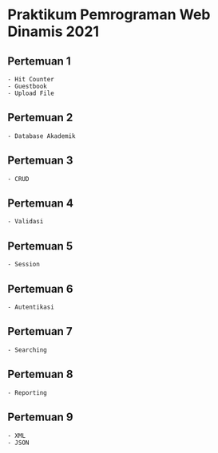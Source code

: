 # Praktikum Pemrograman Web Dinamis 2021

## Pertemuan 1

```
- Hit Counter
- Guestbook
- Upload File
```

## Pertemuan 2

```
- Database Akademik
```

## Pertemuan 3

```
- CRUD
```

## Pertemuan 4

```
- Validasi
```

## Pertemuan 5

```
- Session
```

## Pertemuan 6

```
- Autentikasi
```

## Pertemuan 7

```
- Searching
```

## Pertemuan 8

```
- Reporting
```

## Pertemuan 9

```
- XML
- JSON
```

